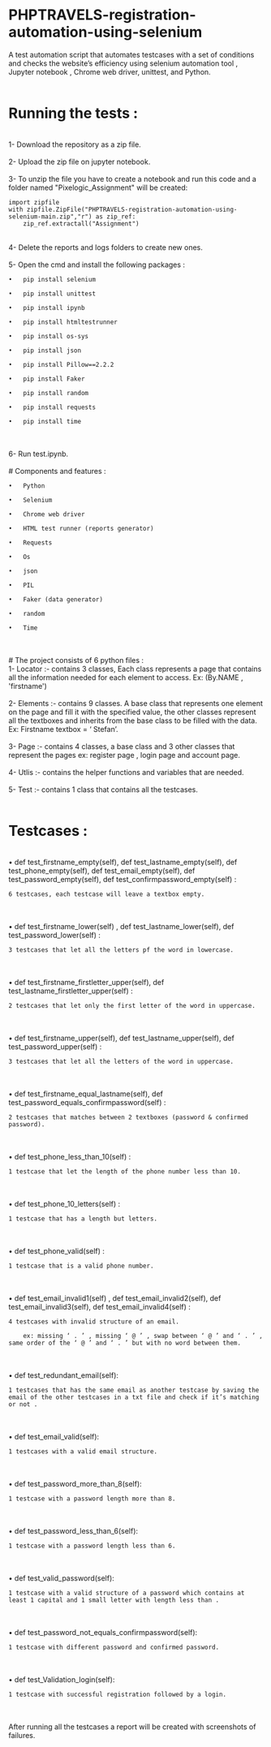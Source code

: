 # PHPTRAVELS-registration-automation-using-selenium

A test automation script that automates testcases with a set of conditions and checks the website’s efficiency using selenium automation tool , Jupyter notebook , Chrome web driver, unittest,  and Python.
<br>
<br>
# Running the tests :
<br>
1- Download the repository as a zip file.
<br>
<br>
2- Upload the zip file on jupyter notebook.
<br>
<br>
3- To unzip the file you have to create a notebook and run this code and a folder named "Pixelogic_Assignment" will be created:

    import zipfile
    with zipfile.ZipFile("PHPTRAVELS-registration-automation-using-selenium-main.zip","r") as zip_ref:
        zip_ref.extractall("Assignment")
<br> 
 4- Delete the reports and logs folders to create new ones.
<br>
<br>
 5- Open the cmd and install the following packages :
 
    •	pip install selenium
   
    •	pip install unittest

    •	pip install ipynb

    •	pip install htmltestrunner

    •	pip install os-sys

    •	pip install json

    •	pip install Pillow==2.2.2

    •	pip install Faker

    •	pip install random
   
    •	pip install requests

    •	pip install time
<br>
<br>
 6- Run test.ipynb.
<br>
<br>
# Components and features :
<br>

    •	Python

    •	Selenium

    •	Chrome web driver

    •	HTML test runner (reports generator)

    •	Requests 

    •	Os

    •	json

    •	PIL

    •	Faker (data generator)

    •	random

    •	Time
<br>
<br>
# The project consists of 6 python files :
<br>
1-	Locator :- contains 3 classes, Each class represents a page that contains 
    all the information needed for each element to access.
    Ex: (By.NAME , 'firstname')
    <br>
    <br>
2-	Elements :- contains 9 classes. A base class that represents one element on the page and fill it with the specified value, the other classes represent all the textboxes and     inherits from the base class to be filled with the data.
    Ex: Firstname textbox = ‘ Stefan’.
    <br>
    <br>
3-	Page :-  contains 4 classes, a base class and 3 other classes that represent the pages ex: register page , login page and account page.
    <br>
    <br>
4-	Utlis :- contains the helper functions and variables that are needed.
    <br>
    <br>   
5-	Test :- contains 1 class that contains all the testcases.
    <br>
    <br>   


# Testcases :
<br>
•	def test_firstname_empty(self), def test_lastname_empty(self), def test_phone_empty(self), def test_email_empty(self), def test_password_empty(self), def test_confirmpassword_empty(self) :

    6 testcases, each testcase will leave a textbox empty.

<br>
<br>
•	def test_firstname_lower(self) , def test_lastname_lower(self), def test_password_lower(self) :

    3 testcases that let all the letters pf the word in lowercase.

<br>
<br>
•	def test_firstname_firstletter_upper(self), def test_lastname_firstletter_upper(self) :

    2 testcases that let only the first letter of the word in uppercase.

<br>
<br>
•	def test_firstname_upper(self), def test_lastname_upper(self), def test_password_upper(self) :

    3 testcases that let all the letters of the word in uppercase.

<br>
<br>
•	def test_firstname_equal_lastname(self), def test_password_equals_confirmpassword(self) :

    2 testcases that matches between 2 textboxes (password & confirmed password).

<br>
<br>
•	def test_phone_less_than_10(self) :

    1 testcase that let the length of the phone number less than 10.

<br>
<br>
•	def test_phone_10_letters(self) :

    1 testcase that has a length but letters.

<br>
<br>
•	def test_phone_valid(self) :

    1 testcase that is a valid phone number.

<br>
<br>
•	def test_email_invalid1(self) ,  def test_email_invalid2(self), def test_email_invalid3(self), def test_email_invalid4(self) :

    4 testcases with invalid structure of an email. 

        ex: missing ‘ . ’ , missing ‘ @ ’ , swap between ‘ @ ’ and ‘ . ’ , same order of the ‘ @ ’ and ‘ . ’ but with no word between them.

<br>
<br>
•	def test_redundant_email(self):

    1 testcases that has the same email as another testcase by saving the email of the other testcases in a txt file and check if it’s matching or not .

<br>
<br>
•	def test_email_valid(self):

    1 testcases with a valid email structure.

<br>
<br>
•	def test_password_more_than_8(self):

    1 testcase with a password length more than 8.

<br>
<br>
•	def test_password_less_than_6(self):

    1 testcase with a password length less than 6.

<br>
<br>
•	def test_valid_password(self):

    1 testcase with a valid structure of a password which contains at least 1 capital and 1 small letter with length less than .

<br>
<br>
•	def test_password_not_equals_confirmpassword(self):

    1 testcase with different password and confirmed password.

<br>
<br>
•	def test_Validation_login(self):

    1 testcase with successful registration followed by a login.

<br>
<br>
    After running all the testcases a report will be created with screenshots of failures.
